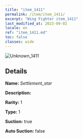 ```yaml
---
title: "item_1411"
permalink: /item/item_1411/
excerpt: "Wing Fighter item_1411"
last_modified_at: 2023-09-02
locale: en
ref: "item_1411.md"
toc: false
classes: wide
---
```



 ![Unknown_1411](/images/item/Settlement_star_p.png)



## Details

 **Name:** *Settlement_star* 

 **Description:** 

 **Rarity:** 1 

 **Type:** 1 

 **Suction:** true 

 **Auto Suction:** false 


